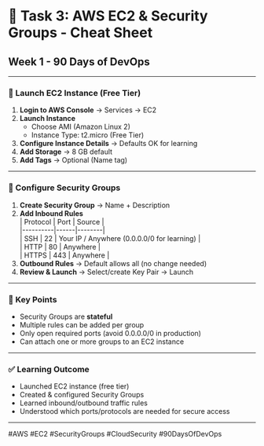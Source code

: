 # 🧠 Task 3: AWS EC2 & Security Groups - Cheat Sheet
## Week 1 - 90 Days of DevOps

---

### 🚀 Launch EC2 Instance (Free Tier)

1. **Login to AWS Console** → Services → EC2  
2. **Launch Instance**  
   - Choose AMI (Amazon Linux 2)  
   - Instance Type: t2.micro (Free Tier)  
3. **Configure Instance Details** → Defaults OK for learning  
4. **Add Storage** → 8 GB default  
5. **Add Tags** → Optional (Name tag)  

---

### 🔐 Configure Security Groups

1. **Create Security Group** → Name + Description  
2. **Add Inbound Rules**  
   | Protocol | Port | Source |  
   |----------|------|--------|  
   | SSH      | 22   | Your IP / Anywhere (0.0.0.0/0 for learning) |  
   | HTTP     | 80   | Anywhere |  
   | HTTPS    | 443  | Anywhere |  
3. **Outbound Rules** → Default allows all (no change needed)  
4. **Review & Launch** → Select/create Key Pair → Launch  

---

### 🔑 Key Points

- Security Groups are **stateful**  
- Multiple rules can be added per group  
- Only open required ports (avoid 0.0.0.0/0 in production)  
- Can attach one or more groups to an EC2 instance  

---

### ✅ Learning Outcome
- Launched EC2 instance (free tier)  
- Created & configured Security Groups  
- Learned inbound/outbound traffic rules  
- Understood which ports/protocols are needed for secure access  

---
 
#AWS #EC2 #SecurityGroups #CloudSecurity #90DaysOfDevOps
